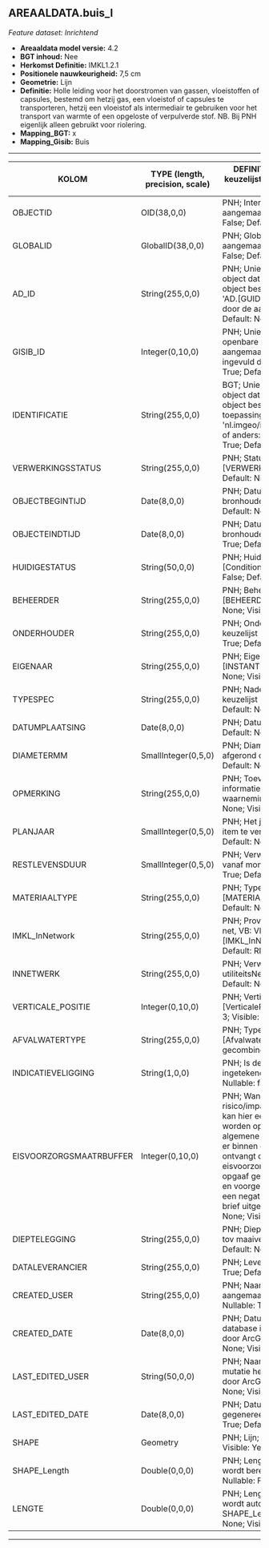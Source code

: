 ## AREAALDATA.buis_l

*Feature dataset: Inrichtend*


* __Areaaldata model versie:__ 4.2
* __BGT inhoud:__ Nee
* __Herkomst Definitie:__ IMKL1.2.1
* __Positionele nauwkeurigheid:__ 7,5 cm
* __Geometrie:__ Lijn
* __Definitie:__ Holle leiding voor het doorstromen van gassen, vloeistoffen of capsules, bestemd om hetzij gas,
een vloeistof of capsules te transporteren, hetzij een vloeistof als intermediair te gebruiken voor het transport van
warmte of een opgeloste of verpulverde stof. NB. Bij PNH eigenlijk alleen gebruikt voor riolering.
* __Mapping_BGT:__ x
* __Mapping_Gisib:__ Buis


***

|__KOLOM__                             |__TYPE (length, precision, scale)__          	          |__DEFINITIE__(oorsprong; beschrijving; keuzelijst; nullable; default; zichtbaar in Areaalviewer)|
|------                              |----                   |-----    |
|OBJECTID                            |OID(38,0,0)            |PNH; Intern ArcGIS Identificatienummer, aangemaakt door ArcGIS; ; Nullable: False; Default: None; Visible: Yes|
|GLOBALID                            |GlobalID(38,0,0)       |PNH; Global Unique Identifier, aangemaakt door ArcGIS; ; Nullable: False; Default: None; Visible: Yes|
|AD_ID                               |String(255,0,0)        |PNH; Uniek identificatienummer voor het object dat onveranderlijk is zolang het object bestaat in Areaaldata: in format 'AD.[GUID]'. Dit moet worden ingevuld door de aannemer; ; Nullable: False; Default: None; Visible: Yes|
|GISIB_ID                            |Integer(0,10,0)        |PNH; Uniek Identificatienummer beheer openbare ruimte (GISIB), wordt aangemaakt in GISIB en mag niet worden ingevuld door de aannemer; ; Nullable: True; Default: None; Visible: No|
|IDENTIFICATIE                       |String(255,0,0)        |BGT; Uniek identificatienummer voor het object dat onveranderlijk is zolang het object bestaat: bevat indien van toepassing BGT/IMKL ID in format 'nl.imgeo/imkl.bronhouderscode.LokaalID' of anders: '00000'.LokaalID; ; Nullable: True; Default: None; Visible: No|
|VERWERKINGSSTATUS                   |String(255,0,0)        |PNH; Status van de gegevens; keuzelijst [VERWERKINGSSTATUS]; Nullable: False; Default: Nieuw; Visible: Yes|
|OBJECTBEGINTIJD                     |Date(8,0,0)            |PNH; Datum waarop het object bij de bronhouder is ontstaan; ; Nullable: True; Default: None; Visible: Yes|
|OBJECTEINDTIJD                      |Date(8,0,0)            |PNH; Datum waarop het object bij de bronhouder niet meer geldig is; ; Nullable: True; Default: None; Visible: Yes|
|HUIDIGESTATUS                       |String(50,0,0)         |PNH; Huidige status; keuzelijst [ConditionOfFacilityValue]; Nullable: False; Default: functional; Visible: No|
|BEHEERDER                           |String(255,0,0)        |PNH; Beheerder van het object; keuzelijst [BEHEERDER]; Nullable: True; Default: None; Visible: Yes|
|ONDERHOUDER                         |String(255,0,0)        |PNH; Onderhouder van het object; keuzelijst [ONDERHOUDER]; Nullable: True; Default: None; Visible: Yes|
|EIGENAAR                            |String(255,0,0)        |PNH; Eigenaar van het object; keuzelijst [INSTANTIE]; Nullable: False; Default: None; Visible: Yes|
|TYPESPEC                            |String(255,0,0)        |PNH; Nadere typering van het object; keuzelijst [typeSpecBUI]; Nullable: True; Default: None; Visible: Yes|
|DATUMPLAATSING                      |Date(8,0,0)            |PNH; Datum aanleg; ; Nullable: True; Default: None; Visible: No|
|DIAMETERMM                          |SmallInteger(0,5,0)    |PNH; Diameter van de buis in mm, afgerond op hele getallen; ; Nullable: True; Default: None; Visible: Yes|
|OPMERKING                           |String(255,0,0)        |PNH; Toevoeging van subjectieve informatie met betrekking tot opmerkelijke waarnemingen; ; Nullable: True; Default: None; Visible: Yes|
|PLANJAAR                            |SmallInteger(0,5,0)    |PNH; Het jaar dat nu gepland staat om item te vervangen; ; Nullable: True; Default: None; Visible: No|
|RESTLEVENSDUUR                      |SmallInteger(0,5,0)    |PNH; Verwachte restlevensduur in jaren vanaf moment van inspectie; ; Nullable: True; Default: None; Visible: No|
|MATERIAALTYPE                       |String(255,0,0)        |PNH; Type materiaal; keuzelijst [MATERIAALTYPE]; Nullable: True; Default: None; Visible: Yes|
|IMKL_InNetwork                      |String(255,0,0)        |PNH; Provincie aanduiding voor het type net, VB: VRI of OVL; keuzelijst [IMKL_InNetwork]; Nullable: False; Default: RIOOL; Visible: Yes|
|INNETWERK                           |String(255,0,0)        |PNH; Verwijzende sleutel naar utiliteitsNet_tbl (simpel); ; Nullable: True; Default: None; Visible: No|
|VERTICALE_POSITIE                   |Integer(0,10,0)        |PNH; Verticale positie; keuzelijst [VerticalePositie]; Nullable: False; Default: 3; Visible: No|
|AFVALWATERTYPE                      |String(255,0,0)        |PNH; Typering afvalwater; keuzelijst [Afvalwatertype]; Nullable: False; Default: gecombineerd; Visible: Yes|
|INDICATIEVELIGGING                  |String(1,0,0)          |PNH; Is de geometrie indicatief ingetekend, ja of nee; keuzelijst [jaNee]; Nullable: false; Default: J; Visible: No|
|EISVOORZORGSMAATRBUFFER             |Integer(0,10,0)        |PNH; Wanneer de asset een verhoogd risico/impact op/bij graafschade heeft, kan hier een veiligheidsbuffer in meters worden opgegeven. Wanneer aan de algemene EV-voorwaarden is voldaan en er binnen deze buffer gegraven wordt, ontvangt de grondroerder een eisvoorzorgsmaatregelbrief. Zonder opgaaf gelden algemene uitgangspunten en voorgedefinieerde bufferafstand. Bij een negatieve waarde, als -1, wordt geen brief uitgestuurd; ; Nullable: True; Default: None; Visible: Yes|
|DIEPTELEGGING                       |String(255,0,0)        |PNH; Dieptelegging van de gehele buis tov maaiveld in cm; ; Nullable: False; Default: None; Visible: Yes|
|DATALEVERANCIER                     |String(255,0,0)        |PNH; Leverancier van de data; ; Nullable: True; Default: None; Visible: No|
|CREATED_USER                        |String(255,0,0)        |PNH; Naam van gebruiker die de rij heeft aangemaakt, gegenereerd door ArcGIS; ; Nullable: True; Default: None; Visible: No|
|CREATED_DATE                        |Date(8,0,0)            |PNH; Datum waarop de rij aan de database is toegevoegd, gegenereerd door ArcGIS; ; Nullable: True; Default: None; Visible: No|
|LAST_EDITED_USER                    |String(50,0,0)         |PNH; Naam van gebruiker die de laatste mutatie heeft doorgevoerd, gegenereerd door ArcGIS; ; Nullable: True; Default: None; Visible: No|
|LAST_EDITED_DATE                    |Date(8,0,0)            |PNH; Datum van de laatste mutatie, gegenereerd door ArcGIS; ; Nullable: True; Default: None; Visible: No|
|SHAPE                               |Geometry               |PNH; Lijn; ; Nullable: False; Default: None; Visible: Yes|
|SHAPE_Length                        |Double(0,0,0)          |PNH; Lengte in meters, 5 decimalen. Dit wordt berekend in bepaalde applicaties; ; Nullable: False; Default: None; Visible: No|
|LENGTE                              |Double(0,0,0)          |PNH; Lengte in meters, 5 decimalen. Dit wordt automatisch gevuld uit SHAPE_Length; ; Nullable: False; Default: None; Visible: Yes|


***
